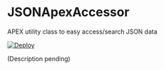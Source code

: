 # JSONApexAccessor
APEX utility class to easy access/search JSON data

[![Deploy](https://raw.githubusercontent.com/afawcett/githubsfdeploy/master/deploy.png)](https://githubsfdeploy.herokuapp.com/?owner=hvogelva&repo=JSONApexAccessor&ref=main)

(Description pending)
